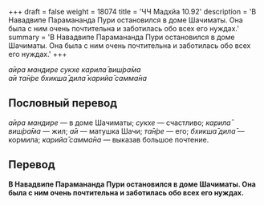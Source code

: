 +++
draft = false
weight = 18074
title = 'ЧЧ Мадхйа 10.92'
description = 'В Навадвипе Парамананда Пури остановился в доме Шачиматы. Она была с ним очень почтительна и заботилась обо всех его нуждах.'
summary = 'В Навадвипе Парамананда Пури остановился в доме Шачиматы. Она была с ним очень почтительна и заботилась обо всех его нуждах.'
+++

_а̄ира мандире сукхе карила̄ виш́ра̄ма  
а̄и та̄н̇ре бхикша̄ дила̄ карийа̄ самма̄на_

## Пословный перевод

_а̄ира_ _мандире_ — в доме Шачиматы; _сукхе_ — счастливо; _карила̄_ _виш́ра̄ма_ — жил; _а̄и_ — матушка Шачи; _та̄н̇ре_ — его; _бхикша̄_ _дила̄_ — кормила; _карийа̄_ _самма̄на_ — выказав большое почтение.

## Перевод

**В Навадвипе Парамананда Пури остановился в доме Шачиматы. Она была с ним очень почтительна и заботилась обо всех его нуждах.**
